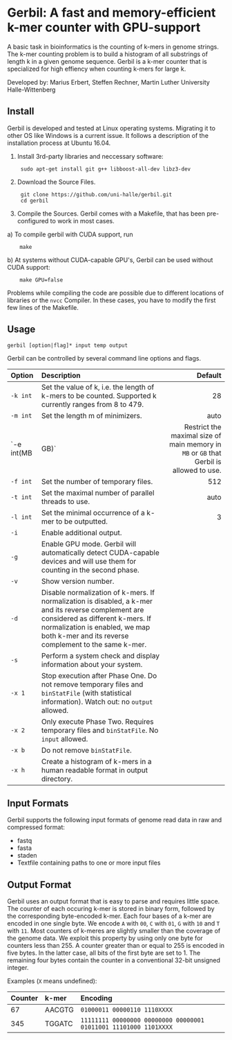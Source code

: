# Gerbil: A fast and memory-efficient k-mer counter with GPU-support

A basic task in bioinformatics is the counting of k-mers in
genome strings. The k-mer counting problem is to build a histogram of
all substrings of length k in a given genome sequence. 
Gerbil is a k-mer counter that is specialized for high effiency when counting k-mers for large k.

Developed by: Marius Erbert, Steffen Rechner, Martin Luther University Halle-Wittenberg

## Install

Gerbil is developed and tested at Linux operating systems. Migrating it to other OS like Windows is a current issue. It follows a description of the installation process at Ubuntu 16.04.

1. Install 3rd-party libraries and neccessary software:

        sudo apt-get install git g++ libboost-all-dev libz3-dev

2. Download the Source Files. 

        git clone https://github.com/uni-halle/gerbil.git
        cd gerbil
        
3. Compile the Sources. Gerbil comes with a Makefile, that has been pre-configured to work in most cases. 
  
  a) To compile gerbil with CUDA support, run
        
        make
  
  b) At systems without CUDA-capable GPU's, Gerbil can be used without CUDA support:

        make GPU=false

Problems while compiling the code are possible due to different locations of libraries or the `nvcc` Compiler. In these cases, you have to modify the first few lines of the Makefile.

## Usage

```gerbil [option|flag]* input temp output```

Gerbil can be controlled by several command line options and flags.

| Option                  | Description   | Default |
|:------------------------|:--------------| -------:|
| `-k int`        | Set the value of k, i.e. the length of k-mers to be counted. Supported k currently ranges from 8 to 479. | 28 |
| `-m int`       | Set the length m of minimizers.      |   auto |
| `-e int(MB|GB)` | Restrict the maximal size of main memory in `MB` or `GB` that Gerbil is allowed to use.      |    auto |
| `-f int` | Set the number of temporary files.      |    512 |
| `-t int` | Set the maximal number of parallel threads to use.      |    auto |
| `-l int` | Set the minimal occurrence of a k-mer to be outputted.      |    3 |
| `-i` | Enable additional output.      |    |
| `-g` | Enable GPU mode. Gerbil will automatically detect CUDA-capable devices and will use them for counting in the second phase.      |     |
| `-v` | Show version number.      |     |
| `-d` | Disable normalization of k-mers. If normalization is disabled, a k-mer and its reverse complement are considered as different k-mers. If normalization is enabled, we map both k-mer and its reverse complement to the same k-mer.       |     |
| `-s` | Perform a system check and display information about your system.     |     |
| `-x 1` | Stop execution after Phase One. Do not remove temporary files and `binStatFile` (with statistical information). Watch out: no `output` allowed. |     |
| `-x 2` | Only execute Phase Two. Requires temporary files and `binStatFile`. No `input` allowed. |     |
| `-x b` | Do not remove `binStatFile`. |     |
| `-x h` | Create a histogram of k-mers in a human readable format in output directory. |     |

## Input Formats

Gerbil supports the following input formats of genome read data in raw and compressed format: 
 * fastq
 * fasta
 * staden
 * Textfile containing paths to one or more input files

## Output Format

Gerbil uses an output format that is easy to parse and requires little space. The counter of each occuring k-mer is stored in binary form, followed by the corresponding byte-encoded k-mer. Each four bases of a k-mer are encoded in one single byte. We encode `A` with `00`, `C` with `01`, `G` with `10` and `T` with `11`. Most counters of k-meres are slightly smaller than the coverage of the genome data. We exploit this property by using only one byte for counters less than 255. A counter greater than or equal to 255 is encoded in five bytes. In the latter case, all bits of the first byte are set to 1. The remaining four bytes contain the counter in a conventional 32-bit unsigned integer.

Examples (`X` means undefined):

| Counter | k-mer   | Encoding                      |
|:--------|:--------|:------------------------------|
| 67      | AACGTG  | `01000011 00000110 1110XXXX` |
| 345     | TGGATC  | `11111111 00000000 00000000 00000001 01011001 11101000 1101XXXX` |

